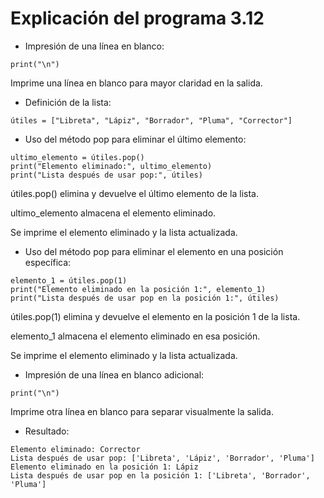 # Explicación del programa 3.12
- Impresión de una línea en blanco:
```
print("\n")
```
Imprime una línea en blanco para mayor claridad en la salida.

- Definición de la lista:
```
útiles = ["Libreta", "Lápiz", "Borrador", "Pluma", "Corrector"]
```

- Uso del método pop para eliminar el último elemento:
```
ultimo_elemento = útiles.pop()
print("Elemento eliminado:", ultimo_elemento)
print("Lista después de usar pop:", útiles)
```
útiles.pop() elimina y devuelve el último elemento de la lista.

ultimo_elemento almacena el elemento eliminado.

Se imprime el elemento eliminado y la lista actualizada.

- Uso del método pop para eliminar el elemento en una posición específica:
```
elemento_1 = útiles.pop(1)
print("Elemento eliminado en la posición 1:", elemento_1)
print("Lista después de usar pop en la posición 1:", útiles)
```
útiles.pop(1) elimina y devuelve el elemento en la posición 1 de la lista.

elemento_1 almacena el elemento eliminado en esa posición.

Se imprime el elemento eliminado y la lista actualizada.

- Impresión de una línea en blanco adicional:
```
print("\n")
```
Imprime otra línea en blanco para separar visualmente la salida.

- Resultado:
```
Elemento eliminado: Corrector
Lista después de usar pop: ['Libreta', 'Lápiz', 'Borrador', 'Pluma']
Elemento eliminado en la posición 1: Lápiz
Lista después de usar pop en la posición 1: ['Libreta', 'Borrador', 'Pluma']
```
